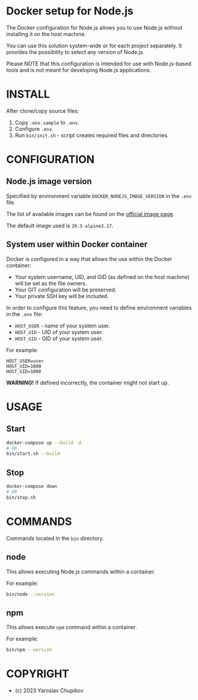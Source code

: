 Docker setup for Node.js
========================

The Docker configuration for Node.js allows you to use Node.js without installing it on the host machine.

You can use this solution system-wide or for each project separately.
It provides the possibility to select any version of Node.js.

Please NOTE that this configuration is intended for use with Node.js-based tools and is not meant for developing Node.js applications.

INSTALL
=======

After clone/copy source files:

1. Copy `.env.sample` to `.env`.
2. Configure `.env`.
3. Run `bin/init.sh` - script creates required files and  directories.

CONFIGURATION
=============

Node.js image version
---------------------

Specified by environment variable `DOCKER_NODEJS_IMAGE_VERSION` in the `.env` file.

The list of available images can be found on the [official image page](https://hub.docker.com/_/node/).

The default image used is `20.3-alpine3.17`.

System user within Docker container
-----------------------------------

Docker is configured in a way that allows the use within the Docker container:

* Your system username, UID, and GID (as defined on the host machine) will be set as the file owners.
* Your GIT configuration will be preserved.
* Your private SSH key will be included.

In order to configure this feature, you need to define environment variables in the `.env` file:

* `HOST_USER` - name of your system user.
* `HOST_UID` - UID of your system user.
* `HOST_GID` - GID of your system user.

For example:

```.env
HOST_USER=user
HOST_UID=1000
HOST_GID=1000
```
**WARNING!** If defined incorrectly, the container might not start up.

USAGE
=====

Start
-----

```bash
docker-compose up --build -d
# OR
bin/start.sh --build
```

Stop
----

```bash
docker-compose down
# OR
bin/stop.sh
```

COMMANDS
========

Commands located in the `bin` directory.

node
----

This allows executing Node.js commands within a container.

For example:

```bash
bin/node --version
```

npm
---

This allows execute `npm` command within a container.

For example:

```bash
bin/npm --version
```

COPYRIGHT
=========

* (c) 2023 Yaroslav Chupikov

